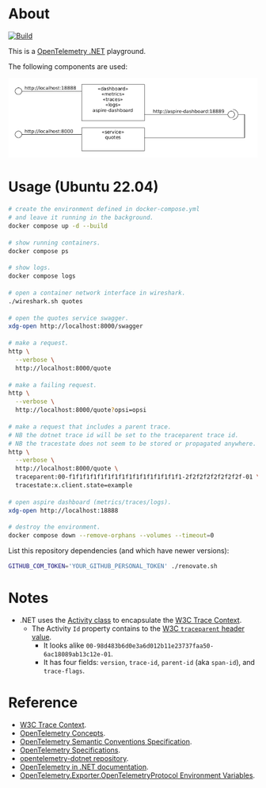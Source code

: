 # About

[![Build](https://github.com/rgl/opentelemetry-dotnet-playground/actions/workflows/build.yml/badge.svg)](https://github.com/rgl/opentelemetry-dotnet-playground/actions/workflows/build.yml)

This is a [OpenTelemetry .NET](https://github.com/open-telemetry/opentelemetry-dotnet) playground.

The following components are used:

![components](components.png)

# Usage (Ubuntu 22.04)

```bash
# create the environment defined in docker-compose.yml
# and leave it running in the background.
docker compose up -d --build

# show running containers.
docker compose ps

# show logs.
docker compose logs

# open a container network interface in wireshark.
./wireshark.sh quotes

# open the quotes service swagger.
xdg-open http://localhost:8000/swagger

# make a request.
http \
  --verbose \
  http://localhost:8000/quote

# make a failing request.
http \
  --verbose \
  http://localhost:8000/quote?opsi=opsi

# make a request that includes a parent trace.
# NB the dotnet trace id will be set to the traceparent trace id.
# NB the tracestate does not seem to be stored or propagated anywhere.
http \
  --verbose \
  http://localhost:8000/quote \
  traceparent:00-f1f1f1f1f1f1f1f1f1f1f1f1f1f1f1f1-2f2f2f2f2f2f2f2f-01 \
  tracestate:x.client.state=example

# open aspire dashboard (metrics/traces/logs).
xdg-open http://localhost:18888

# destroy the environment.
docker compose down --remove-orphans --volumes --timeout=0
```

List this repository dependencies (and which have newer versions):

```bash
GITHUB_COM_TOKEN='YOUR_GITHUB_PERSONAL_TOKEN' ./renovate.sh
```

# Notes

* .NET uses the [Activity class](https://docs.microsoft.com/en-us/dotnet/api/system.diagnostics.activity?view=net-8.0) to encapsulate the [W3C Trace Context](https://www.w3.org/TR/trace-context/).
  * The Activity `Id` property contains to the [W3C `traceparent` header value](https://www.w3.org/TR/trace-context/#traceparent-header).
    * It looks alike `00-98d483b6d0e3a6d012b11e23737faa50-6ac18089ab13c12e-01`.
    * It has four fields: `version`, `trace-id`, `parent-id` (aka `span-id`), and `trace-flags`.

# Reference

* [W3C Trace Context](https://www.w3.org/TR/trace-context/).
* [OpenTelemetry Concepts](https://opentelemetry.io/docs/concepts/).
* [OpenTelemetry Semantic Conventions Specification](https://opentelemetry.io/docs/specs/semconv/).
* [OpenTelemetry Specifications](https://opentelemetry.io/docs/specs/status/).
* [opentelemetry-dotnet repository](https://github.com/open-telemetry/opentelemetry-dotnet).
* [OpenTelemetry in .NET documentation](https://opentelemetry.io/docs/languages/net/).
* [OpenTelemetry.Exporter.OpenTelemetryProtocol Environment Variables](https://github.com/open-telemetry/opentelemetry-dotnet/tree/main/src/OpenTelemetry.Exporter.OpenTelemetryProtocol#environment-variables).
